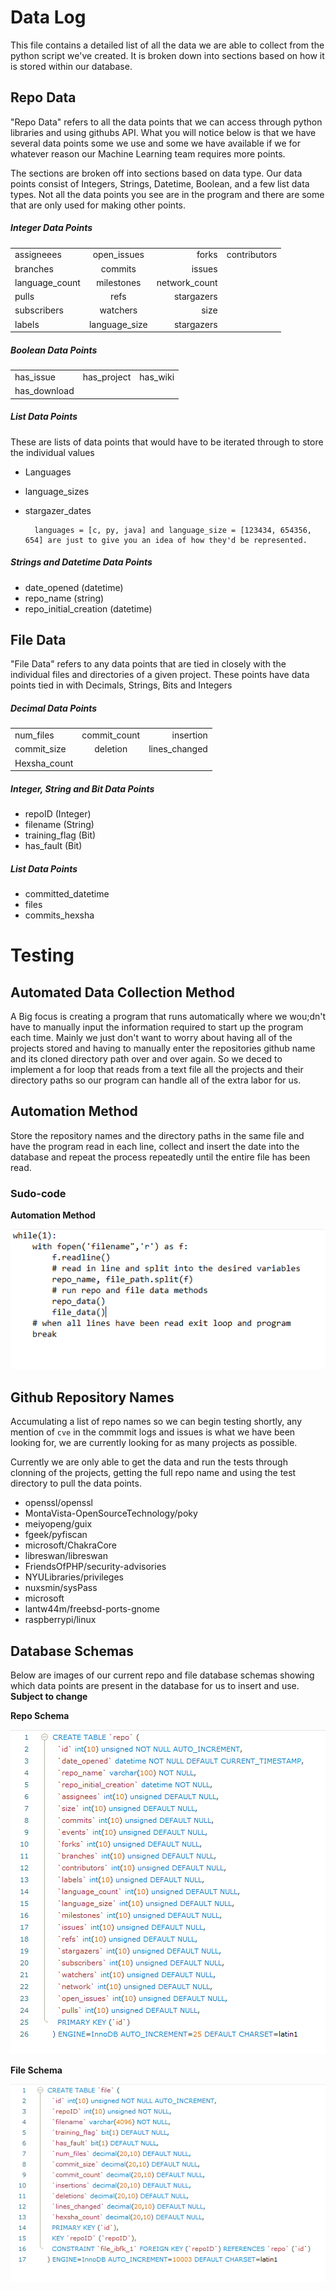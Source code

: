 # Data Log

This file contains a detailed list of all the data we are able to collect from the python script we've created. It is
broken down into sections based on how it is stored within our database.

## Repo Data

"Repo Data" refers to all the data points that we can access through python libraries and using githubs API. What you will notice below is that we have several data points some we use and some we have available if we for whatever reason our Machine Learning team requires more points.

The sections are broken off into sections based on data type. Our data points consist of Integers, Strings, Datetime, Boolean, and a few list data types. Not all the data points you see are in the program and there are some that are only used for making other points.

##### Integer Data Points

|                 |                  |               |               |
| ----------------|:----------------:| -------------:| -------------:|
| assigneees      | open_issues      | forks         | contributors  |
| branches        | commits          | issues        |               |
| language_count  | milestones       | network_count |               |
| pulls           | refs             | stargazers    |               |
| subscribers     | watchers         | size          |               |
| labels          | language_size    | stargazers    |               |


##### Boolean Data Points

|                 |                  |               |
| ----------------|:----------------:| -------------:|
| has_issue       | has_project      | has_wiki      |
| has_download    |                  |               |

##### List Data Points

These are lists of data points that would have to be iterated through to store the individual values

- Languages
- language_sizes
- stargazer_dates

        languages = [c, py, java] and language_size = [123434, 654356, 654] are just to give you an idea of how they'd be represented.

##### Strings and Datetime Data Points

- date_opened (datetime)
- repo_name (string)
- repo_initial_creation (datetime)


## File Data

"File Data" refers to any data points that are tied in closely with the individual files and directories of a given project. These points have data points tied in with Decimals, Strings, Bits and Integers

##### Decimal Data Points

|               |               |                |
| --------------|:-------------:| --------------:|
| num_files     | commit_count  | insertion      |
| commit_size   | deletion      | lines_changed  |
| Hexsha_count  |               |                |


##### Integer, String and Bit Data Points

- repoID (Integer)
- filename (String)
- training_flag (Bit)
- has_fault (Bit)

##### List Data Points

- committed_datetime 
- files
- commits_hexsha


# Testing

## Automated Data Collection Method

A Big focus is creating a program that runs automatically where we wou;dn't have to manually input the information required to start up the program each time. Mainly we just don't want to worry about having all of the projects stored and having to manually enter the repositories github name and its cloned directory path over and over again.
So we deced to implement a for loop that reads from a text file all the projects and their directory paths so our program can handle all of the extra labor for us.

## Automation Method

Store the repository names and the directory paths in the same file and have the program read in each line,
collect and insert the date into the database and repeat the process repeatedly until the entire file has been
read.

### Sudo-code

**Automation Method**

![sudo-code](screenshots/sudocode.PNG)

## Github Repository Names

Accumulating a list of repo names so we can begin testing shortly, any mention of `cve` in the commmit logs  and issues is what we have been looking for, we are currently looking for as many projects as possible.

Currently we are only able to get the data and run the tests through clonning of the projects, getting the full repo name and using the test directory to pull the data points.

- openssl/openssl
- MontaVista-OpenSourceTechnology/poky
- meiyopeng/guix
- fgeek/pyfiscan
- microsoft/ChakraCore
- libreswan/libreswan
- FriendsOfPHP/security-advisories
- NYULibraries/privileges
- nuxsmin/sysPass
- microsoft
- lantw44m/freebsd-ports-gnome
- raspberrypi/linux


## Database Schemas

Below are images of our current repo and file database schemas showing which data points are present in the database
for us to insert and use. **Subject to change**

**Repo Schema**

![repo-schema](screenshots/repo.PNG)

**File Schema**

![file-schema](screenshots/file.PNG)

